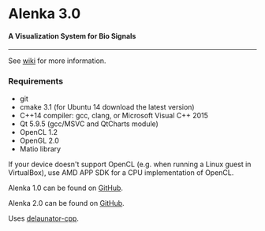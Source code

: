 # Alenka 3.0
#### A Visualization System for Bio Signals
***

See [wiki](https://github.com/papincakm/wiki) for more information.

### Requirements
* git
* cmake 3.1 (for Ubuntu 14 download the latest version)
* C++14 compiler: gcc, clang, or Microsoft Visual C++ 2015
* Qt 5.9.5 (gcc/MSVC and QtCharts module)
* OpenCL 1.2
* OpenGL 2.0
* Matio library

If your device doesn't support OpenCL (e.g. when running a Linux guest in VirtualBox), use AMD APP SDK for a CPU implementation of OpenCL.

Alenka 1.0 can be found on [GitHub](https://github.com/machta/Alenka).

Alenka 2.0 can be found on [GitHub](https://github.com/MoronaCzech1991/Alenka-master).

Uses [delaunator-cpp](https://github.com/delfrrr/delaunator-cpp).

